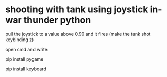 # shooting with tank using joystick in-war thunder python
pull the joystick to a value above 0.90 and it fires (make the tank shot keybinding z)

open cmd and write:

pip install pygame

pip install keyboard

